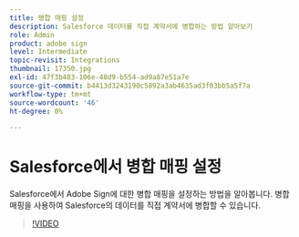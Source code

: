 ```yaml
---
title: 병합 매핑 설정
description: Salesforce 데이터를 직접 계약서에 병합하는 방법 알아보기
role: Admin
product: adobe sign
level: Intermediate
topic-revisit: Integrations
thumbnail: 17350.jpg
exl-id: 47f3b483-106e-48d9-b554-ad9a87e51a7e
source-git-commit: b4413d3243190c5892a3ab4635ad3f03bb5a5f7a
workflow-type: tm+mt
source-wordcount: '46'
ht-degree: 0%

---
```


# Salesforce에서 병합 매핑 설정

Salesforce에서 Adobe Sign에 대한 병합 매핑을 설정하는 방법을 알아봅니다. 병합 매핑을 사용하여 Salesforce의 데이터를 직접 계약서에 병합할 수 있습니다.

>[!VIDEO](https://video.tv.adobe.com/v/17350?hidetitle=true)
